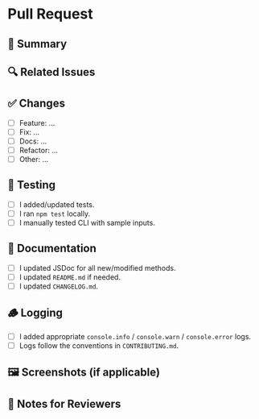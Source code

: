# Pull Request

## 📌 Summary

<!-- Provide a short summary of the changes. -->

## 🔍 Related Issues

<!-- Link to issues this PR addresses, e.g. Closes #123 -->

## ✅ Changes

* [ ] Feature: …
* [ ] Fix: …
* [ ] Docs: …
* [ ] Refactor: …
* [ ] Other: …

## 🧪 Testing

* [ ] I added/updated tests.
* [ ] I ran `npm test` locally.
* [ ] I manually tested CLI with sample inputs.

## 📑 Documentation

* [ ] I updated JSDoc for all new/modified methods.
* [ ] I updated `README.md` if needed.
* [ ] I updated `CHANGELOG.md`.

## 🪵 Logging

* [ ] I added appropriate `console.info` / `console.warn` / `console.error` logs.
* [ ] Logs follow the conventions in `CONTRIBUTING.md`.

## 🖼 Screenshots (if applicable)

<!-- Attach before/after or CLI demo if relevant -->

## 🤝 Notes for Reviewers

<!-- Anything special for the reviewer to check, assumptions made, etc. -->